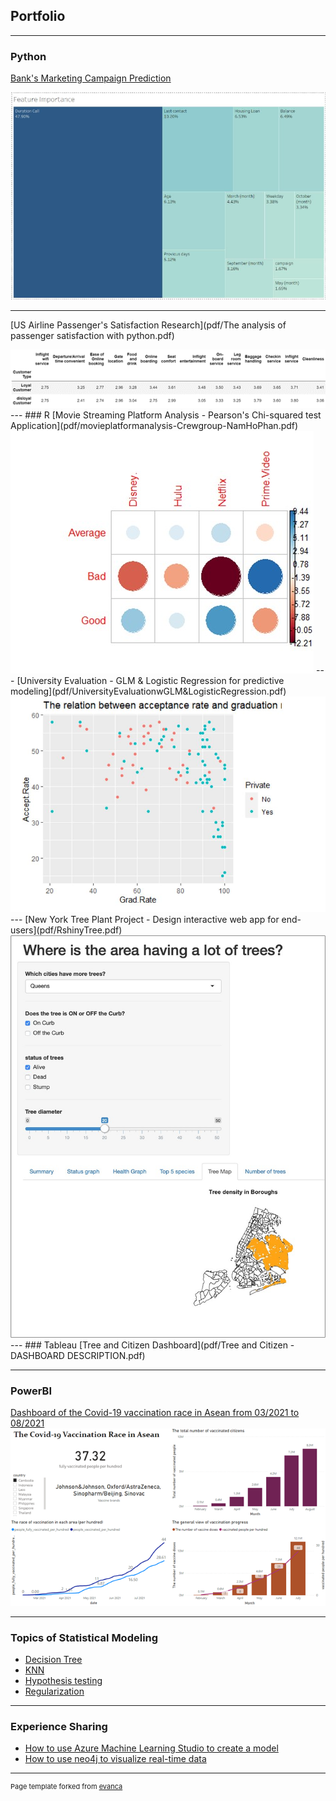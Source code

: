 ## **Portfolio**

---

### Python
[Bank's Marketing Campaign Prediction](pdf/Presentation.pdf)

<img src="images/aa.JPG"/>

---
[US Airline Passenger's Satisfaction Research](pdf/The analysis of passenger satisfaction with python.pdf)

<img src="images/Picture1.png"/>
---
### R
[Movie Streaming Platform Analysis - Pearson's Chi-squared test Application](pdf/movieplatformanalysis-Crewgroup-NamHoPhan.pdf)

<img src="images/Picture2.jpg"/>
---
[University Evaluation - GLM & Logistic Regression for predictive modeling](pdf/UniversityEvaluationwGLM&LogisticRegression.pdf)

<img src="images/Capture.JPG"/>
---
[New York Tree Plant Project - Design interactive web app for end-users](pdf/RshinyTree.pdf)

<img src="images/Picture3.jpg"/>
---
### Tableau
[Tree and Citizen Dashboard](pdf/Tree and Citizen - DASHBOARD DESCRIPTION.pdf)

---
### PowerBI

[Dashboard of the Covid-19 vaccination race in Asean from 03/2021 to 08/2021](https://app.powerbi.com/links/90Ypi-wP7A?ctid=a8eec281-aaa3-4dae-ac9b-9a398b9215e7&pbi_source=linkShare)
<img src="images/cam.png"/>

---
### Topics of Statistical Modeling

- [Decision Tree](pdf/HW1-NamHoPhan-ALY6020.pdf)
- [KNN](pdf/HW1-NamHoPhan-ALY6020.pdf)
- [Hypothesis testing](pdf/assignment5-%20NamHoPhan%20-%201910.pdf) 
- [Regularization](pdf/Assignment4-%20Nam%20Ho%20Phan.pdf)

---
### Experience Sharing
- [How to use Azure Machine Learning Studio to create a model](pdf/EAI6010_PhanNamHoHW5.pdf)
- [How to use neo4j to visualize real-time data](pdf/EAI6010_PhanNamHoHW4.pdf)


---
<p style="font-size:11px">Page template forked from <a href="https://github.com/evanca/quick-portfolio">evanca</a></p>
<!-- Remove above link if you don't want to attibute -->
